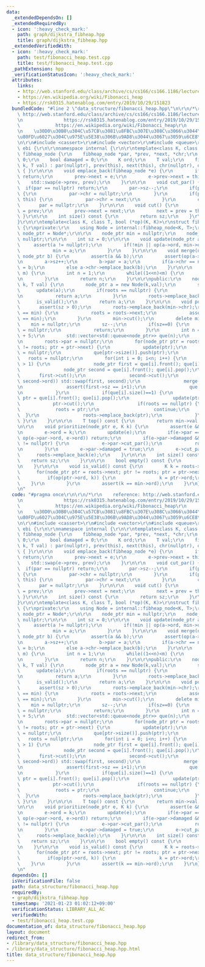 ```yaml
---
data:
  _extendedDependsOn: []
  _extendedRequiredBy:
  - icon: ':heavy_check_mark:'
    path: graph/dijkstra_fibheap.hpp
    title: graph/dijkstra_fibheap.hpp
  _extendedVerifiedWith:
  - icon: ':heavy_check_mark:'
    path: test/fibonacci_heap.test.cpp
    title: test/fibonacci_heap.test.cpp
  _pathExtension: hpp
  _verificationStatusIcon: ':heavy_check_mark:'
  attributes:
    links:
    - http://web.stanford.edu/class/archive/cs/cs166/cs166.1186/lectures/09/Slides09.pdf
    - https://en.wikipedia.org/wiki/Fibonacci_heap
    - https://rsk0315.hatenablog.com/entry/2019/10/29/151823
  bundledCode: "#line 2 \"data_structure/fibonacci_heap.hpp\"\n\r\n/*\r\n    reference:\
    \ http://web.stanford.edu/class/archive/cs/cs166/cs166.1186/lectures/09/Slides09.pdf\r\
    \n               https://rsk0315.hatenablog.com/entry/2019/10/29/151823\r\n  \
    \             https://en.wikipedia.org/wiki/Fibonacci_heap\r\n               \r\
    \n    \u30D0\u30B0\u304C\u57CB\u3081\u8FBC\u307E\u308C\u3066\u3044\u308B\u53EF\
    \u80FD\u6027\u304C\u975E\u5E38\u306B\u9AD8\u3044\u3067\u3059\u6CE8\u610F\r\n*/\r\
    \n\r\n#include <cassert>\r\n#include <vector>\r\n#include <queue>\r\n\r\nnamespace\
    \ ebi {\r\n\r\nnamespace internal {\r\n\r\ntemplate<class K, class T>\r\nstruct\
    \ fibheap_node {\r\n    fibheap_node *par, *prev, *next, *chr;\r\n    int sz =\
    \ 0;\r\n    bool damaged = 0;\r\n    K ord;\r\n    T val;\r\n    fibheap_node(K\
    \ k, T val) : par(nullptr), prev(this), next(this), chr(nullptr), ord(k), val(val)\
    \ { }\r\n\r\n    void emplace_back(fibheap_node *e) {\r\n        if(e == nullptr)\
    \ return;\r\n        prev->next = e;\r\n        e->prev->next = this;\r\n    \
    \    std::swap(e->prev, prev);\r\n    }\r\n\r\n    void cut_par() {\r\n      \
    \  if(par == nullptr) return;\r\n        par->sz--;\r\n        if(par->sz == 0)\
    \ {\r\n            par->chr = nullptr;\r\n        }\r\n        if(par->chr ==\
    \ this) {\r\n            par->chr = next;\r\n        }\r\n        cut();\r\n \
    \       par = nullptr;\r\n    }\r\n\r\n    void cut() {\r\n        next->prev\
    \ = prev;\r\n        prev->next = next;\r\n        next = prev = this;\r\n   \
    \ }\r\n\r\n    int size() const {\r\n        return sz;\r\n    }\r\n};\r\n\r\n\
    }\r\n\r\ntemplate<class K, class T, bool (*op)(K, K)>\r\nstruct fibonacci_heap\
    \ {\r\nprivate:\r\n    using Node = internal::fibheap_node<K, T>;\r\n    using\
    \ node_ptr = Node*;\r\n\r\n    node_ptr min = nullptr;\r\n    node_ptr roots =\
    \ nullptr;\r\n\r\n    int sz = 0;\r\n\r\n    void update(node_ptr a) {\r\n   \
    \     assert(a != nullptr);\r\n        if(!min || op(a->ord, min->ord)) {\r\n\
    \            min = a;\r\n        }\r\n    }\r\n\r\n    void merge(node_ptr a,\
    \ node_ptr b) {\r\n        assert(a && b);\r\n        assert(op(a->ord, b->ord));\r\
    \n        a->sz++;\r\n        b->par = a;\r\n        if(a->chr == nullptr) a->chr\
    \ = b;\r\n        else a->chr->emplace_back(b);\r\n    }\r\n\r\n    int log2ceil(int\
    \ m) {\r\n        int n = 1;\r\n        while((1<<n)<m) {\r\n            n++;\r\
    \n        }\r\n        return n;\r\n    }\r\n\r\npublic:\r\n    node_ptr push(K\
    \ k, T val) {\r\n        node_ptr a = new Node(k,val);\r\n        sz++;\r\n  \
    \      update(a);\r\n        if(roots == nullptr) {\r\n            roots = a;\r\
    \n            return a;\r\n        }\r\n        roots->emplace_back(a);\r\n  \
    \      is_valid();\r\n        return a;\r\n    }\r\n\r\n    void pop() {\r\n \
    \       assert(sz > 0);\r\n        roots->emplace_back(min->chr);\r\n        if(roots\
    \ == min) {\r\n            roots = roots->next;\r\n            assert(roots->prev\
    \ == min);\r\n        }\r\n        min->cut();\r\n        delete min;\r\n    \
    \    min = nullptr;\r\n        sz--;\r\n        if(sz==0) {\r\n            roots\
    \ = nullptr;\r\n            return;\r\n        }\r\n        int n = log2ceil(size())\
    \ + 5;\r\n        std::vector<std::queue<node_ptr>> que(n);\r\n        que[roots->size()].push(roots);\r\
    \n        roots->par = nullptr;\r\n        for(node_ptr ptr = roots->next; ptr\
    \ != roots; ptr = ptr->next) {\r\n            update(ptr);\r\n            ptr->par\
    \ = nullptr;\r\n            que[ptr->size()].push(ptr);\r\n        }\r\n     \
    \   roots = nullptr;\r\n        for(int i = 0; i<n; i++) {\r\n            while(que[i].size()\
    \ > 1) {\r\n                node_ptr first = que[i].front(); que[i].pop();\r\n\
    \                node_ptr second = que[i].front(); que[i].pop();\r\n         \
    \       first->cut();\r\n                second->cut();\r\n                if(!op(first->ord,\
    \ second->ord)) std::swap(first, second);\r\n                merge(first, second);\r\
    \n                assert(first->sz == i+1);\r\n                que[first->size()].push(first);\r\
    \n            }\r\n            if(que[i].size()==1) {\r\n                node_ptr\
    \ ptr = que[i].front(); que[i].pop();\r\n                update(ptr);\r\n    \
    \            ptr->cut();\r\n                if(roots == nullptr) {\r\n       \
    \             roots = ptr;\r\n                    continue;\r\n              \
    \  }\r\n                roots->emplace_back(ptr);\r\n            }\r\n       \
    \ }\r\n    }\r\n\r\n    T top() const {\r\n        return min->val;\r\n    }\r\
    \n\r\n    void prioritize(node_ptr e, K k) {\r\n        assert(e && op(k, e->ord));\r\
    \n        e->ord = k;\r\n        update(e);\r\n        if(e->par == nullptr ||\
    \ op(e->par->ord, e->ord)) return;\r\n        if(e->par->damaged && e->par->par\
    \ != nullptr) {\r\n            e->par->cut_par();\r\n            roots->emplace_back(e->par);\r\
    \n        }\r\n        e->par->damaged = true;\r\n        e->cut_par();\r\n  \
    \      roots->emplace_back(e);\r\n    }\r\n\r\n    int size() const {\r\n    \
    \    return sz;\r\n    }\r\n\r\n    bool empty() const {\r\n        return sz==0;\r\
    \n    }\r\n\r\n    void is_valid() const {\r\n        K k = roots->ord;\r\n  \
    \      for(node_ptr ptr = roots->next; ptr != roots; ptr = ptr->next) {\r\n  \
    \          if(op(ptr->ord, k)) {\r\n                k = ptr->ord;\r\n        \
    \    }\r\n        }\r\n        assert(k == min->ord);\r\n    }\r\n};\r\n\r\n}\r\
    \n"
  code: "#pragma once\r\n\r\n/*\r\n    reference: http://web.stanford.edu/class/archive/cs/cs166/cs166.1186/lectures/09/Slides09.pdf\r\
    \n               https://rsk0315.hatenablog.com/entry/2019/10/29/151823\r\n  \
    \             https://en.wikipedia.org/wiki/Fibonacci_heap\r\n               \r\
    \n    \u30D0\u30B0\u304C\u57CB\u3081\u8FBC\u307E\u308C\u3066\u3044\u308B\u53EF\
    \u80FD\u6027\u304C\u975E\u5E38\u306B\u9AD8\u3044\u3067\u3059\u6CE8\u610F\r\n*/\r\
    \n\r\n#include <cassert>\r\n#include <vector>\r\n#include <queue>\r\n\r\nnamespace\
    \ ebi {\r\n\r\nnamespace internal {\r\n\r\ntemplate<class K, class T>\r\nstruct\
    \ fibheap_node {\r\n    fibheap_node *par, *prev, *next, *chr;\r\n    int sz =\
    \ 0;\r\n    bool damaged = 0;\r\n    K ord;\r\n    T val;\r\n    fibheap_node(K\
    \ k, T val) : par(nullptr), prev(this), next(this), chr(nullptr), ord(k), val(val)\
    \ { }\r\n\r\n    void emplace_back(fibheap_node *e) {\r\n        if(e == nullptr)\
    \ return;\r\n        prev->next = e;\r\n        e->prev->next = this;\r\n    \
    \    std::swap(e->prev, prev);\r\n    }\r\n\r\n    void cut_par() {\r\n      \
    \  if(par == nullptr) return;\r\n        par->sz--;\r\n        if(par->sz == 0)\
    \ {\r\n            par->chr = nullptr;\r\n        }\r\n        if(par->chr ==\
    \ this) {\r\n            par->chr = next;\r\n        }\r\n        cut();\r\n \
    \       par = nullptr;\r\n    }\r\n\r\n    void cut() {\r\n        next->prev\
    \ = prev;\r\n        prev->next = next;\r\n        next = prev = this;\r\n   \
    \ }\r\n\r\n    int size() const {\r\n        return sz;\r\n    }\r\n};\r\n\r\n\
    }\r\n\r\ntemplate<class K, class T, bool (*op)(K, K)>\r\nstruct fibonacci_heap\
    \ {\r\nprivate:\r\n    using Node = internal::fibheap_node<K, T>;\r\n    using\
    \ node_ptr = Node*;\r\n\r\n    node_ptr min = nullptr;\r\n    node_ptr roots =\
    \ nullptr;\r\n\r\n    int sz = 0;\r\n\r\n    void update(node_ptr a) {\r\n   \
    \     assert(a != nullptr);\r\n        if(!min || op(a->ord, min->ord)) {\r\n\
    \            min = a;\r\n        }\r\n    }\r\n\r\n    void merge(node_ptr a,\
    \ node_ptr b) {\r\n        assert(a && b);\r\n        assert(op(a->ord, b->ord));\r\
    \n        a->sz++;\r\n        b->par = a;\r\n        if(a->chr == nullptr) a->chr\
    \ = b;\r\n        else a->chr->emplace_back(b);\r\n    }\r\n\r\n    int log2ceil(int\
    \ m) {\r\n        int n = 1;\r\n        while((1<<n)<m) {\r\n            n++;\r\
    \n        }\r\n        return n;\r\n    }\r\n\r\npublic:\r\n    node_ptr push(K\
    \ k, T val) {\r\n        node_ptr a = new Node(k,val);\r\n        sz++;\r\n  \
    \      update(a);\r\n        if(roots == nullptr) {\r\n            roots = a;\r\
    \n            return a;\r\n        }\r\n        roots->emplace_back(a);\r\n  \
    \      is_valid();\r\n        return a;\r\n    }\r\n\r\n    void pop() {\r\n \
    \       assert(sz > 0);\r\n        roots->emplace_back(min->chr);\r\n        if(roots\
    \ == min) {\r\n            roots = roots->next;\r\n            assert(roots->prev\
    \ == min);\r\n        }\r\n        min->cut();\r\n        delete min;\r\n    \
    \    min = nullptr;\r\n        sz--;\r\n        if(sz==0) {\r\n            roots\
    \ = nullptr;\r\n            return;\r\n        }\r\n        int n = log2ceil(size())\
    \ + 5;\r\n        std::vector<std::queue<node_ptr>> que(n);\r\n        que[roots->size()].push(roots);\r\
    \n        roots->par = nullptr;\r\n        for(node_ptr ptr = roots->next; ptr\
    \ != roots; ptr = ptr->next) {\r\n            update(ptr);\r\n            ptr->par\
    \ = nullptr;\r\n            que[ptr->size()].push(ptr);\r\n        }\r\n     \
    \   roots = nullptr;\r\n        for(int i = 0; i<n; i++) {\r\n            while(que[i].size()\
    \ > 1) {\r\n                node_ptr first = que[i].front(); que[i].pop();\r\n\
    \                node_ptr second = que[i].front(); que[i].pop();\r\n         \
    \       first->cut();\r\n                second->cut();\r\n                if(!op(first->ord,\
    \ second->ord)) std::swap(first, second);\r\n                merge(first, second);\r\
    \n                assert(first->sz == i+1);\r\n                que[first->size()].push(first);\r\
    \n            }\r\n            if(que[i].size()==1) {\r\n                node_ptr\
    \ ptr = que[i].front(); que[i].pop();\r\n                update(ptr);\r\n    \
    \            ptr->cut();\r\n                if(roots == nullptr) {\r\n       \
    \             roots = ptr;\r\n                    continue;\r\n              \
    \  }\r\n                roots->emplace_back(ptr);\r\n            }\r\n       \
    \ }\r\n    }\r\n\r\n    T top() const {\r\n        return min->val;\r\n    }\r\
    \n\r\n    void prioritize(node_ptr e, K k) {\r\n        assert(e && op(k, e->ord));\r\
    \n        e->ord = k;\r\n        update(e);\r\n        if(e->par == nullptr ||\
    \ op(e->par->ord, e->ord)) return;\r\n        if(e->par->damaged && e->par->par\
    \ != nullptr) {\r\n            e->par->cut_par();\r\n            roots->emplace_back(e->par);\r\
    \n        }\r\n        e->par->damaged = true;\r\n        e->cut_par();\r\n  \
    \      roots->emplace_back(e);\r\n    }\r\n\r\n    int size() const {\r\n    \
    \    return sz;\r\n    }\r\n\r\n    bool empty() const {\r\n        return sz==0;\r\
    \n    }\r\n\r\n    void is_valid() const {\r\n        K k = roots->ord;\r\n  \
    \      for(node_ptr ptr = roots->next; ptr != roots; ptr = ptr->next) {\r\n  \
    \          if(op(ptr->ord, k)) {\r\n                k = ptr->ord;\r\n        \
    \    }\r\n        }\r\n        assert(k == min->ord);\r\n    }\r\n};\r\n\r\n}\r\
    \n"
  dependsOn: []
  isVerificationFile: false
  path: data_structure/fibonacci_heap.hpp
  requiredBy:
  - graph/dijkstra_fibheap.hpp
  timestamp: '2021-01-23 01:02:12+09:00'
  verificationStatus: LIBRARY_ALL_AC
  verifiedWith:
  - test/fibonacci_heap.test.cpp
documentation_of: data_structure/fibonacci_heap.hpp
layout: document
redirect_from:
- /library/data_structure/fibonacci_heap.hpp
- /library/data_structure/fibonacci_heap.hpp.html
title: data_structure/fibonacci_heap.hpp
---
```

